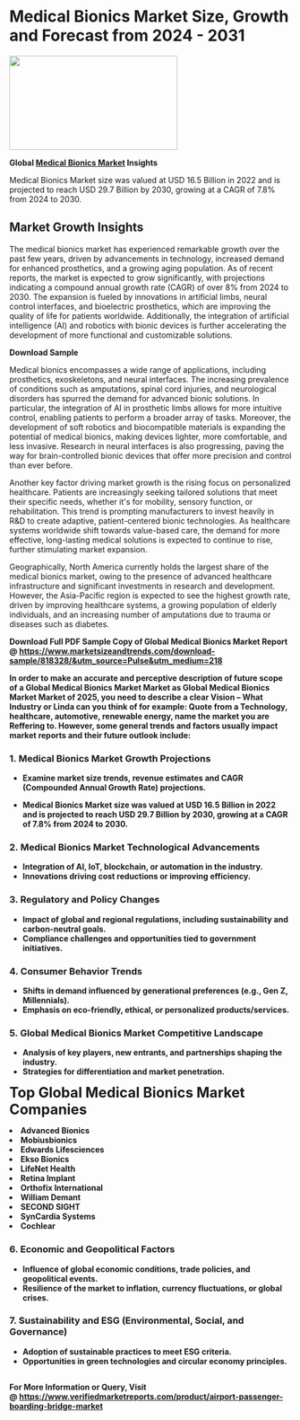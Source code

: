 <H1>Medical Bionics Market Size, Growth and Forecast from 2024 - 2031</H1><img class="aligncenter size-medium wp-image-584254" src="https://thirdeyenews.in/wp-content/uploads/2024/09/Global-Market-Research-300x168.jpeg" alt="" width="300" height="168" /><p><strong>Global&nbsp;<a href="https://www.marketsizeandtrends.com/download-sample/818328/&amp;utm_source=Pulse&amp;utm_medium=218">Medical Bionics Market</a> Insights</strong></p><p>Medical Bionics Market size was valued at USD 16.5 Billion in 2022 and is projected to reach USD 29.7 Billion by 2030, growing at a CAGR of 7.8% from 2024 to 2030.</p><p><h2>Market Growth Insights</h2> <p>The medical bionics market has experienced remarkable growth over the past few years, driven by advancements in technology, increased demand for enhanced prosthetics, and a growing aging population. As of recent reports, the market is expected to grow significantly, with projections indicating a compound annual growth rate (CAGR) of over 8% from 2024 to 2030. The expansion is fueled by innovations in artificial limbs, neural control interfaces, and bioelectric prosthetics, which are improving the quality of life for patients worldwide. Additionally, the integration of artificial intelligence (AI) and robotics with bionic devices is further accelerating the development of more functional and customizable solutions.</p> <p><strong>Download Sample</strong></p> <p>Medical bionics encompasses a wide range of applications, including prosthetics, exoskeletons, and neural interfaces. The increasing prevalence of conditions such as amputations, spinal cord injuries, and neurological disorders has spurred the demand for advanced bionic solutions. In particular, the integration of AI in prosthetic limbs allows for more intuitive control, enabling patients to perform a broader array of tasks. Moreover, the development of soft robotics and biocompatible materials is expanding the potential of medical bionics, making devices lighter, more comfortable, and less invasive. Research in neural interfaces is also progressing, paving the way for brain-controlled bionic devices that offer more precision and control than ever before.</p> <p>Another key factor driving market growth is the rising focus on personalized healthcare. Patients are increasingly seeking tailored solutions that meet their specific needs, whether it's for mobility, sensory function, or rehabilitation. This trend is prompting manufacturers to invest heavily in R&D to create adaptive, patient-centered bionic technologies. As healthcare systems worldwide shift towards value-based care, the demand for more effective, long-lasting medical solutions is expected to continue to rise, further stimulating market expansion.</p> <p>Geographically, North America currently holds the largest share of the medical bionics market, owing to the presence of advanced healthcare infrastructure and significant investments in research and development. However, the Asia-Pacific region is expected to see the highest growth rate, driven by improving healthcare systems, a growing population of elderly individuals, and an increasing number of amputations due to trauma or diseases such as diabetes.</p> <p><strong></p><p><span class=""><strong>Download Full PDF Sample Copy of Global Medical Bionics Market Report</strong> @ <a href="https://www.marketsizeandtrends.com/download-sample/818328/&amp;utm_source=Pulse&amp;utm_medium=218" target="_blank">https://www.marketsizeandtrends.com/download-sample/818328/&amp;utm_source=Pulse&amp;utm_medium=218</a></span></p><p>In order to make an accurate and perceptive description of future scope of a Global&nbsp;Medical Bionics Market Market as Global&nbsp;Medical Bionics Market Market of 2025, you need to describe a clear Vision &ndash; What Industry or Linda can you think of for example: Quote from a Technology, healthcare, automotive, renewable energy, name the market you are Reffering to. However, some general trends and factors usually impact market reports and their future outlook include:</p><h3>1.&nbsp;<strong>Medical Bionics Market Growth Projections</strong></h3><ul><li>Examine market size trends, revenue estimates and CAGR (Compounded Annual Growth Rate) projections.</li><li><p>Medical Bionics Market size was valued at USD 16.5 Billion in 2022 and is projected to reach USD 29.7 Billion by 2030, growing at a CAGR of 7.8% from 2024 to 2030.</p></li></ul><h3>2.&nbsp;<strong>Medical Bionics Market Technological Advancements</strong></h3><ul><li>Integration of AI, IoT, blockchain, or automation in the industry.</li><li>Innovations driving cost reductions or improving efficiency.</li></ul><h3>3.&nbsp;<strong>Regulatory and Policy Changes</strong></h3><ul><li>Impact of global and regional regulations, including sustainability and carbon-neutral goals.</li><li>Compliance challenges and opportunities tied to government initiatives.</li></ul><h3>4.&nbsp;<strong>Consumer Behavior Trends</strong></h3><ul><li>Shifts in demand influenced by generational preferences (e.g., Gen Z, Millennials).</li><li>Emphasis on eco-friendly, ethical, or personalized products/services.</li></ul><h3>5.&nbsp;<strong>Global Medical Bionics Market Competitive Landscape</strong></h3><ul><li>Analysis of key players, new entrants, and partnerships shaping the industry.</li><li>Strategies for differentiation and market penetration.</li></ul><p data-pm-slice="1 1 []"><span style="color: inherit; font-family: inherit; font-size: 25px;">Top Global Medical Bionics Market Companies</span></p><div class="" data-test-id=""><p><li>Advanced Bionics</li><li> Mobiusbionics</li><li> Edwards Lifesciences</li><li> Ekso Bionics</li><li> LifeNet Health</li><li> Retina Implant</li><li> Orthofix International</li><li> William Demant</li><li> SECOND SIGHT</li><li> SynCardia Systems</li><li> Cochlear</li></p></div><h3>6.&nbsp;<strong>Economic and Geopolitical Factors</strong></h3><ul><li>Influence of global economic conditions, trade policies, and geopolitical events.</li><li>Resilience of the market to inflation, currency fluctuations, or global crises.</li></ul><h3>7.&nbsp;<strong>Sustainability and ESG (Environmental, Social, and Governance)</strong></h3><ul><li>Adoption of sustainable practices to meet ESG criteria.</li><li>Opportunities in green technologies and circular economy principles.</li></ul><h2><strong style="font-size: 14px;">For More Information or Query, Visit @&nbsp;</strong><a style="background-color: #ffffff; font-size: 14px;" href="https://www.marketsizeandtrends.com/report/medical-bionics-market/" target="_blank">https://www.verifiedmarketreports.com/product/airport-passenger-boarding-bridge-market</a></h2>
